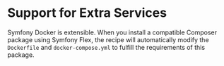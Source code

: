# Support for Extra Services

Symfony Docker is extensible. When you install a compatible Composer package using Symfony Flex,
the recipe will automatically modify the `Dockerfile` and `docker-compose.yml` to fulfill the requirements of this package.
